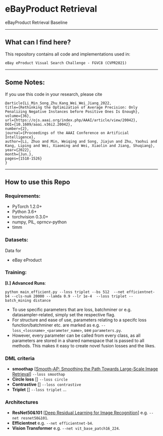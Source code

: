 ##
# eBayProduct Retrieval 
eBayProduct Retrieval Baseline

---
## What can I find here?

This repository contains all code and implementations used in:

```
eBay eProduct Visual Search Challenge - FGVC8 (CVPR2021)
```




---
## Some Notes:

If you use this code in your research, please cite
```
@article{Li_Min_Song_Zhu_Kang_Wei_Wei_Jiang_2022, 
title={Rethinking the Optimization of Average Precision: Only Penalizing Negative Instances before Positive Ones Is Enough}, 
volume={36}, 
url={https://ojs.aaai.org/index.php/AAAI/article/view/20042}, 
DOI={10.1609/aaai.v36i2.20042}, 
number={2}, 
journal={Proceedings of the AAAI Conference on Artificial Intelligence}, 
author={Li, Zhuo and Min, Weiqing and Song, Jiajun and Zhu, Yaohui and Kang, Liping and Wei, Xiaoming and Wei, Xiaolin and Jiang, Shuqiang}, 
year={2022}, 
month={Jun.}, 
pages={1518-1526} 
}
```

---


## How to use this Repo

### Requirements:

* PyTorch 1.2.0+ 
* Python 3.6+
* torchvision 0.3.0+
* numpy, PIL, oprncv-python
* timm


### Datasets:
Data for
* eBay eProduct


### Training:


**[I.]** **Advanced Runs**:


```
python main_efficient.py --loss triplet --bs 512  --net efficientnet-b4 --cls-num 20000 --lamda 0.9 --lr 1e-4  --loss triplet --batch_mining distance

```

* To use specific parameters that are loss, batchminer or e.g. datasampler-related, simply set the respective flag.
* For structure and ease of use, parameters relating to a specifc loss function/batchminer etc. are marked as e.g. `--loss_<lossname>_<parameter_name>`, see `parameters.py`.
* However, every parameter can be called from every class, as all parameters are stored in a shared namespace that is passed to all methods. This makes it easy to create novel fusion losses and the likes.





### DML criteria

* **smoothap** [[Smooth-AP: Smoothing the Path Towards Large-Scale Image Retrieval](https://arxiv.org/abs/2007.12163)] `--loss smoothap`
* **Circle loss** [] `--loss circle`
* **Contrastive** [] `--loss contrastive`
* **Triplet** [] `--loss triplet`
...

### Architectures

* **ResNet50&101** [[Deep Residual Learning for Image Recognition](https://arxiv.org/abs/1512.03385)] e.g. `--net resnet50&101`.
* **Efficientnet**  e.g. `--net efficientnet-b4`.
* **Vision Transformer**  e.g. `--net vit_base_patch16_224`.
